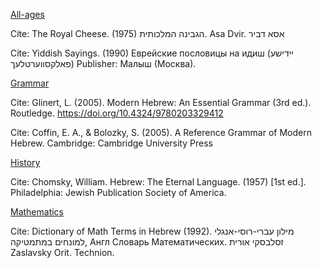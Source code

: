 <ins>All-ages</ins> 

Cite: The Royal Cheese. (1975) הגבינה המלכותית. Asa Dvir. אסא דביר

Cite: Yiddish Sayings. (1990) Еврейские пословицы на идиш (יידישע פאלקסווערטלעך) Publisher: Малыш (Москва).

<ins>Grammar</ins> 

Cite: Glinert, L. (2005). Modern Hebrew: An Essential Grammar (3rd ed.). Routledge. https://doi.org/10.4324/9780203329412

Cite: Coffin, E. A., & Bolozky, S. (2005). A Reference Grammar of Modern Hebrew. Cambridge: Cambridge University Press

<ins>History</ins> 

Cite: Chomsky, William. Hebrew: The Eternal Language. (1957) [1st ed.]. Philadelphia: Jewish Publication Society of America.

<ins>Mathematics</ins> 

Cite: Dictionary of Math Terms in Hebrew (1992). מילון עברי-רוסי-אנגלי למונחים במתמטיקה, Англ Словарь Математических. זסלבסקי אורית Zaslavsky Orit. Technion. 


